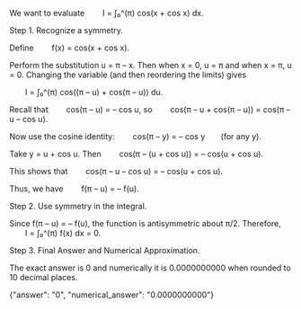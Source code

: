 We want to evaluate
  I = ∫₀^(π) cos(x + cos x) dx.

Step 1. Recognize a symmetry.

Define
  f(x) = cos(x + cos x).

Perform the substitution u = π – x. Then when x = 0, u = π and when x = π, u = 0. Changing the variable (and then reordering the limits) gives

  I = ∫₀^(π) cos((π – u) + cos(π – u)) du.

Recall that
  cos(π – u) = – cos u,
so
  cos(π – u + cos(π – u)) = cos(π – u – cos u).

Now use the cosine identity:
  cos(π – y) = – cos y  (for any y).

Take y = u + cos u. Then
  cos(π – (u + cos u)) = – cos(u + cos u).

This shows that
  cos(π – u – cos u) = – cos(u + cos u).

Thus, we have
  f(π – u) = – f(u).

Step 2. Use symmetry in the integral.

Since f(π – u) = – f(u), the function is antisymmetric about π/2. Therefore,
  I = ∫₀^(π) f(x) dx = 0.

Step 3. Final Answer and Numerical Approximation.

The exact answer is 0 and numerically it is 0.0000000000 when rounded to 10 decimal places.

{"answer": "$0$", "numerical_answer": "0.0000000000"}